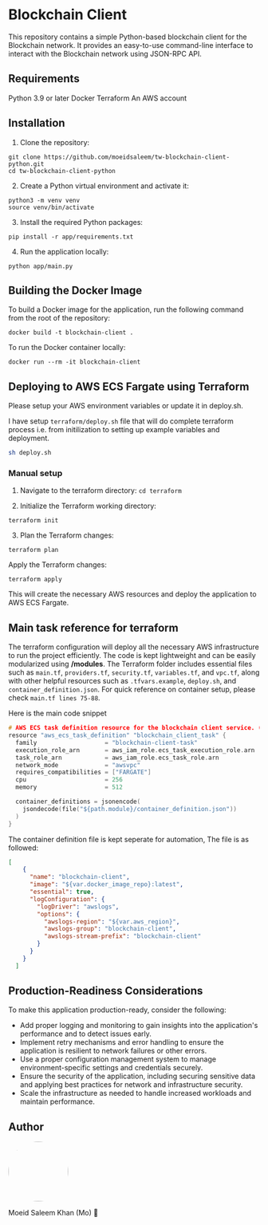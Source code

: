#  Blockchain Client
This repository contains a simple Python-based blockchain client for the Blockchain network. It provides an easy-to-use command-line interface to interact with the Blockchain network using JSON-RPC API.

## Requirements
Python 3.9 or later
Docker
Terraform
An AWS account

## Installation
1. Clone the repository:
```
git clone https://github.com/moeidsaleem/tw-blockchain-client-python.git
cd tw-blockchain-client-python
```

2. Create a Python virtual environment and activate it:
``` 
python3 -m venv venv
source venv/bin/activate 
```

3. Install the required Python packages:
``` 
pip install -r app/requirements.txt
```

4. Run the application locally:
``` 
python app/main.py
```

## Building the Docker Image
To build a Docker image for the application, run the following command from the root of the repository:

``` 
docker build -t blockchain-client .
```

To run the Docker container locally:

```
docker run --rm -it blockchain-client
```

## Deploying to AWS ECS Fargate using Terraform

Please setup your AWS environment variables or update it in deploy.sh. 

I have setup `terraform/deploy.sh` file that will do complete terraform process i.e. from initilization to setting up example variables and deployment. 
``` bash
sh deploy.sh
```


### Manual setup

1. Navigate to the terraform directory:
`cd terraform`


2. Initialize the Terraform working directory:

```
terraform init
```

3. Plan the Terraform changes:
```
terraform plan
```

Apply the Terraform changes:
```
terraform apply
```

This will create the necessary AWS resources and deploy the application to AWS ECS Fargate.


## Main task reference for terraform

The terraform configuration will deploy all the necessary AWS infrastructure to run the project efficiently. The code is kept lightweight and can be easily modularized using **/modules**. The Terraform folder includes essential files such as `main.tf`, `providers.tf`, `security.tf`, `variables.tf`, and `vpc.tf`, along with other helpful resources such as `.tfvars.example`, `deploy.sh`, and `container_definition.json`. For quick reference on container setup, please check `main.tf lines 75-88`.


Here is the main code snippet 
``` h
# AWS ECS task definition resource for the blockchain client service. (* main task definition *)
resource "aws_ecs_task_definition" "blockchain_client_task" {
  family                   = "blockchain-client-task"
  execution_role_arn       = aws_iam_role.ecs_task_execution_role.arn
  task_role_arn            = aws_iam_role.ecs_task_role.arn
  network_mode             = "awsvpc"
  requires_compatibilities = ["FARGATE"]
  cpu                      = 256
  memory                   = 512

  container_definitions = jsonencode(
    jsondecode(file("${path.module}/container_definition.json"))
  )
}
```

The container definition file is kept seperate for automation, The file is as followed:
``` JSON
[
    {
      "name": "blockchain-client",
      "image": "${var.docker_image_repo}:latest",
      "essential": true,
      "logConfiguration": {
        "logDriver": "awslogs",
        "options": {
          "awslogs-region": "${var.aws_region}",
          "awslogs-group": "blockchain-client",
          "awslogs-stream-prefix": "blockchain-client"
        }
      }
    }
  ]
  ```


## Production-Readiness Considerations
To make this application production-ready, consider the following:

- Add proper logging and monitoring to gain insights into the application's performance and to detect issues early.
- Implement retry mechanisms and error handling to ensure the application is resilient to network failures or other errors.
- Use a proper configuration management system to manage environment-specific settings and credentials securely.
- Ensure the security of the application, including securing sensitive data and applying best practices for network and infrastructure security.
- Scale the infrastructure as needed to handle increased workloads and maintain performance.



##  Author

<img src="https://yt3.googleusercontent.com/LN0J3J7S-3QBM6LcjE6C43O7sG9UOW38srqPQAlovovNi_xBjqo4MqSmvlpCzffXbAUwZVR2c50=s900-c-k-c0x00ffffff-no-rj" width="120" height="120" style="border-radius:300px" />

Moeid Saleem Khan (Mo) 🚀